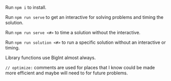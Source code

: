 Run `npm i` to install.

Run `npm run serve` to get an interactive for solving problems and timing the solution.

Run `npm run serve <#>` to time a solution without the interactive.

Run `npm run solution <#>` to run a specific solution without an interactive or timing.

Library functions use BigInt almost always.

`// optimize:` comments are used for places that I know could be made more efficient and maybe will need to for future problems.